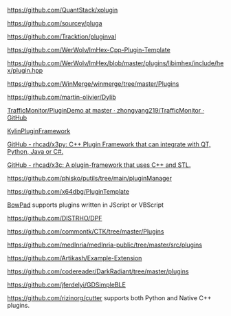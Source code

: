 https://github.com/QuantStack/xplugin

https://github.com/sourcey/pluga

https://github.com/Tracktion/pluginval

https://github.com/WerWolv/ImHex-Cpp-Plugin-Template

https://github.com/WerWolv/ImHex/blob/master/plugins/libimhex/include/hex/plugin.hpp

https://github.com/WinMerge/winmerge/tree/master/Plugins

https://github.com/martin-olivier/Dylib

[TrafficMonitor/PluginDemo at master · zhongyang219/TrafficMonitor · GitHub](https://github.com/zhongyang219/TrafficMonitor/tree/master/PluginDemo)

[KylinPluginFramework](https://github.com/ZgblKylin/KylinPluginFramework)

[GitHub - rhcad/x3py: C++ Plugin Framework that can integrate with QT, Python, Java or C#.](https://github.com/rhcad/x3py)

[GitHub - rhcad/x3c: A plugin-framework that uses C++ and STL.](https://github.com/rhcad/x3c)

https://github.com/phisko/putils/tree/main/pluginManager

https://github.com/x64dbg/PluginTemplate

[BowPad](https://github.com/stefankueng/BowPad) supports plugins written in JScript or VBScript

https://github.com/DISTRHO/DPF

https://github.com/commontk/CTK/tree/master/Plugins

https://github.com/medInria/medInria-public/tree/master/src/plugins

https://github.com/Artikash/Example-Extension

https://github.com/codereader/DarkRadiant/tree/master/plugins

https://github.com/jferdelyi/GDSimpleBLE

https://github.com/rizinorg/cutter supports both Python and Native C++ plugins.
